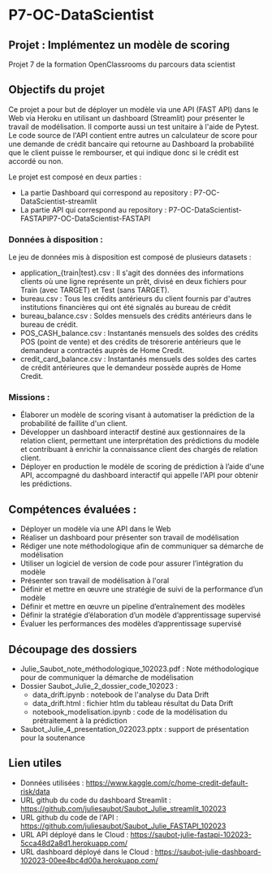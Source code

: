 # P7-OC-DataScientist

## Projet : Implémentez un modèle de scoring
Projet 7 de la formation OpenClassrooms du parcours data scientist

## Objectifs du projet

Ce projet a pour but de déployer un modèle via une API (FAST API) dans le Web via Heroku en utilisant un dashboard (Streamlit) pour présenter le travail de modélisation. Il comporte aussi un test unitaire à l'aide de Pytest. Le code source de l'API contient entre autres un calculateur de score pour une demande de crédit bancaire qui retourne au Dashboard la probabilité que le client puisse le rembourser, et qui indique donc si le crédit est accordé ou non.

Le projet est composé en deux parties : 
- La partie Dashboard qui correspond au repository : P7-OC-DataScientist-streamlit
- La partie API qui correspond au repository : P7-OC-DataScientist-FASTAPIP7-OC-DataScientist-FASTAPI

### Données à disposition : 
Le jeu de données mis à disposition est composé de plusieurs datasets :
- application_{train|test}.csv : Il s'agit des données des informations clients où une ligne représente un prêt, divisé en deux fichiers pour Train (avec TARGET) et Test (sans TARGET). 
- bureau.csv : Tous les crédits antérieurs du client fournis par d'autres institutions financières qui ont été signalés au bureau de crédit
- bureau_balance.csv : Soldes mensuels des crédits antérieurs dans le bureau de crédit.
- POS_CASH_balance.csv : Instantanés mensuels des soldes des crédits POS (point de vente) et des crédits de trésorerie antérieurs que le demandeur a contractés auprès de Home Credit.
- credit_card_balance.csv : Instantanés mensuels des soldes des cartes de crédit antérieures que le demandeur possède auprès de Home Credit.


### Missions : 

- Élaborer un modèle de scoring visant à automatiser la prédiction de la probabilité de faillite d'un client.
- Développer un dashboard interactif destiné aux gestionnaires de la relation client, permettant une interprétation des prédictions du modèle et contribuant à enrichir la connaissance client des chargés de relation client.
- Déployer en production le modèle de scoring de prédiction à l’aide d'une API, accompagné du dashboard interactif qui appelle l'API pour obtenir les prédictions.

## Compétences évaluées :

- Déployer un modèle via une API dans le Web
- Réaliser un dashboard pour présenter son travail de modélisation
- Rédiger une note méthodologique afin de communiquer sa démarche de modélisation
- Utiliser un logiciel de version de code pour assurer l’intégration du modèle
- Présenter son travail de modélisation à l'oral
- Définir et mettre en œuvre une stratégie de suivi de la performance d’un modèle
- Définir et mettre en œuvre un pipeline d’entraînement des modèles
- Définir la stratégie d’élaboration d’un modèle d’apprentissage supervisé
- Évaluer les performances des modèles d’apprentissage supervisé

## Découpage des dossiers

- Julie_Saubot_note_méthodologique_102023.pdf : Note méthodologique pour de communiquer la démarche de modélisation
- Dossier Saubot_Julie_2_dossier_code_102023 :
  - data_drift.ipynb : notebook de l'analyse du Data Drift
  - data_drift.html : fichier htlm du tableau résultat du Data Drift
  - notebook_modelisation.ipynb : code de la modélisation du prétraitement à la prédiction
- Saubot_Julie_4_presentation_022023.pptx : support de présentation pour la soutenance


## Lien utiles

- Données utilisées : https://www.kaggle.com/c/home-credit-default-risk/data
- URL github du code du dashboard Streamlit : https://github.com/juliesaubot/Saubot_Julie_streamlit_102023
- URL github du code de l'API : https://github.com/juliesaubot/Saubot_Julie_FASTAPI_102023
- URL API déployé dans le Cloud : https://saubot-julie-fastapi-102023-5cca48d2a8d1.herokuapp.com/
- URL dashboard déployé dans le Cloud : https://saubot-julie-dashboard-102023-00ee4bc4d00a.herokuapp.com/ 
